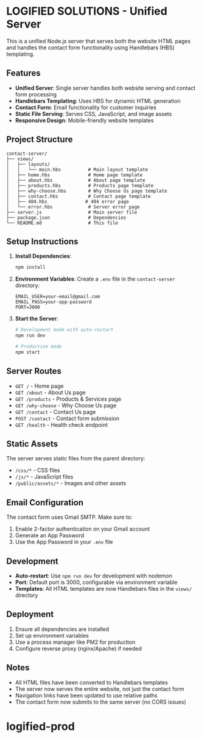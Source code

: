 # LOGIFIED SOLUTIONS - Unified Server

This is a unified Node.js server that serves both the website HTML pages and handles the contact form functionality using Handlebars (HBS) templating.

## Features

- **Unified Server**: Single server handles both website serving and contact form processing
- **Handlebars Templating**: Uses HBS for dynamic HTML generation
- **Contact Form**: Email functionality for customer inquiries
- **Static File Serving**: Serves CSS, JavaScript, and image assets
- **Responsive Design**: Mobile-friendly website templates

## Project Structure

```
contact-server/
├── views/
│   ├── layouts/
│   │   └── main.hbs          # Main layout template
│   ├── home.hbs              # Home page template
│   ├── about.hbs             # About page template
│   ├── products.hbs          # Products page template
│   ├── why-choose.hbs        # Why Choose Us page template
│   ├── contact.hbs           # Contact page template
│   ├── 404.hbs              # 404 error page
│   └── error.hbs             # Server error page
├── server.js                 # Main server file
├── package.json              # Dependencies
└── README.md                 # This file
```

## Setup Instructions

1. **Install Dependencies**:
   ```bash
   npm install
   ```

2. **Environment Variables**:
   Create a `.env` file in the `contact-server` directory:
   ```env
   EMAIL_USER=your-email@gmail.com
   EMAIL_PASS=your-app-password
   PORT=3000
   ```

3. **Start the Server**:
   ```bash
   # Development mode with auto-restart
   npm run dev
   
   # Production mode
   npm start
   ```

## Server Routes

- `GET /` - Home page
- `GET /about` - About Us page
- `GET /products` - Products & Services page
- `GET /why-choose` - Why Choose Us page
- `GET /contact` - Contact Us page
- `POST /contact` - Contact form submission
- `GET /health` - Health check endpoint

## Static Assets

The server serves static files from the parent directory:
- `/css/*` - CSS files
- `/js/*` - JavaScript files
- `/public/assets/*` - Images and other assets

## Email Configuration

The contact form uses Gmail SMTP. Make sure to:
1. Enable 2-factor authentication on your Gmail account
2. Generate an App Password
3. Use the App Password in your `.env` file

## Development

- **Auto-restart**: Use `npm run dev` for development with nodemon
- **Port**: Default port is 3000, configurable via environment variable
- **Templates**: All HTML templates are now Handlebars files in the `views/` directory

## Deployment

1. Ensure all dependencies are installed
2. Set up environment variables
3. Use a process manager like PM2 for production
4. Configure reverse proxy (nginx/Apache) if needed

## Notes

- All HTML files have been converted to Handlebars templates
- The server now serves the entire website, not just the contact form
- Navigation links have been updated to use relative paths
- The contact form now submits to the same server (no CORS issues)
# logified-prod
